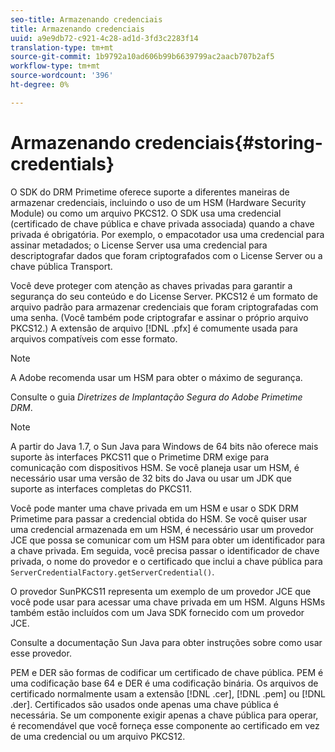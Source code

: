 ```yaml
---
seo-title: Armazenando credenciais
title: Armazenando credenciais
uuid: a9e9db72-c921-4c28-ad1d-3fd3c2283f14
translation-type: tm+mt
source-git-commit: 1b9792a10ad606b99b6639799ac2aacb707b2af5
workflow-type: tm+mt
source-wordcount: '396'
ht-degree: 0%

---
```



# Armazenando credenciais{#storing-credentials}

O SDK do DRM Primetime oferece suporte a diferentes maneiras de armazenar credenciais, incluindo o uso de um HSM (Hardware Security Module) ou como um arquivo PKCS12. O SDK usa uma credencial (certificado de chave pública e chave privada associada) quando a chave privada é obrigatória. Por exemplo, o empacotador usa uma credencial para assinar metadados; o License Server usa uma credencial para descriptografar dados que foram criptografados com o License Server ou a chave pública Transport.

Você deve proteger com atenção as chaves privadas para garantir a segurança do seu conteúdo e do License Server. PKCS12 é um formato de arquivo padrão para armazenar credenciais que foram criptografadas com uma senha. (Você também pode criptografar e assinar o próprio arquivo PKCS12.) A extensão de arquivo [!DNL .pfx] é comumente usada para arquivos compatíveis com esse formato.

>[!NOTE]
>
>A Adobe recomenda usar um HSM para obter o máximo de segurança.
>
>Consulte o guia *Diretrizes de Implantação Segura do Adobe Primetime DRM*.

>[!NOTE]
>
>A partir do Java 1.7, o Sun Java para Windows de 64 bits não oferece mais suporte às interfaces PKCS11 que o Primetime DRM exige para comunicação com dispositivos HSM. Se você planeja usar um HSM, é necessário usar uma versão de 32 bits do Java ou usar um JDK que suporte as interfaces completas do PKCS11.

Você pode manter uma chave privada em um HSM e usar o SDK DRM Primetime para passar a credencial obtida do HSM. Se você quiser usar uma credencial armazenada em um HSM, é necessário usar um provedor JCE que possa se comunicar com um HSM para obter um identificador para a chave privada. Em seguida, você precisa passar o identificador de chave privada, o nome do provedor e o certificado que inclui a chave pública para `ServerCredentialFactory.getServerCredential()`.

O provedor SunPKCS11 representa um exemplo de um provedor JCE que você pode usar para acessar uma chave privada em um HSM. Alguns HSMs também estão incluídos com um Java SDK fornecido com um provedor JCE.

Consulte a documentação Sun Java para obter instruções sobre como usar esse provedor.

PEM e DER são formas de codificar um certificado de chave pública. PEM é uma codificação base 64 e DER é uma codificação binária. Os arquivos de certificado normalmente usam a extensão [!DNL .cer], [!DNL .pem] ou [!DNL .der]. Certificados são usados onde apenas uma chave pública é necessária. Se um componente exigir apenas a chave pública para operar, é recomendável que você forneça esse componente ao certificado em vez de uma credencial ou um arquivo PKCS12.
